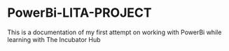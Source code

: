 # PowerBi-LITA-PROJECT
This is a documentation of my first attempt on working with PowerBi while learning with The Incubator Hub
